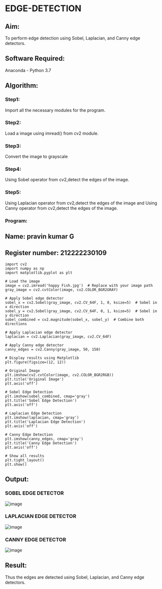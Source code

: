 # EDGE-DETECTION
## Aim:
To perform edge detection using Sobel, Laplacian, and Canny edge detectors.

## Software Required:
Anaconda - Python 3.7

## Algorithm:
### Step1:
Import all the necessary modules for the program.

### Step2:
Load a image using imread() from cv2 module.

### Step3:
Convert the image to grayscale

### Step4:
Using Sobel operator from cv2,detect the edges of the image.

### Step5:

Using Laplacian operator from cv2,detect the edges of the image and Using Canny operator from cv2,detect the edges of the image.

### Program:
## Name: pravin kumar G
## Register number: 212222230109

```
import cv2
import numpy as np
import matplotlib.pyplot as plt

# Load the image
image = cv2.imread('happy Fish.jpg')  # Replace with your image path
gray_image = cv2.cvtColor(image, cv2.COLOR_BGR2GRAY)

# Apply Sobel edge detector
sobel_x = cv2.Sobel(gray_image, cv2.CV_64F, 1, 0, ksize=5)  # Sobel in x direction
sobel_y = cv2.Sobel(gray_image, cv2.CV_64F, 0, 1, ksize=5)  # Sobel in y direction
sobel_combined = cv2.magnitude(sobel_x, sobel_y)  # Combine both directions

# Apply Laplacian edge detector
laplacian = cv2.Laplacian(gray_image, cv2.CV_64F)

# Apply Canny edge detector
canny_edges = cv2.Canny(gray_image, 50, 150)

# Display results using Matplotlib
plt.figure(figsize=(12, 12))

# Original Image
plt.imshow(cv2.cvtColor(image, cv2.COLOR_BGR2RGB))
plt.title('Original Image')
plt.axis('off')

# Sobel Edge Detection
plt.imshow(sobel_combined, cmap='gray')
plt.title('Sobel Edge Detection')
plt.axis('off')

# Laplacian Edge Detection
plt.imshow(laplacian, cmap='gray')
plt.title('Laplacian Edge Detection')
plt.axis('off')

# Canny Edge Detection
plt.imshow(canny_edges, cmap='gray')
plt.title('Canny Edge Detection')
plt.axis('off')

# Show all results
plt.tight_layout()
plt.show()
```

## Output:
### SOBEL EDGE DETECTOR

![image](https://github.com/user-attachments/assets/6f186dcc-9857-457e-8b5b-3ea262766650)


### LAPLACIAN EDGE DETECTOR
![image](https://github.com/user-attachments/assets/d15901f7-7339-420a-8c03-92fb23e4a5ed)



### CANNY EDGE DETECTOR
![image](https://github.com/user-attachments/assets/1a8e5251-c60b-4530-a9f5-c4d0f6c981d7)


## Result:
Thus the edges are detected using Sobel, Laplacian, and Canny edge detectors.
